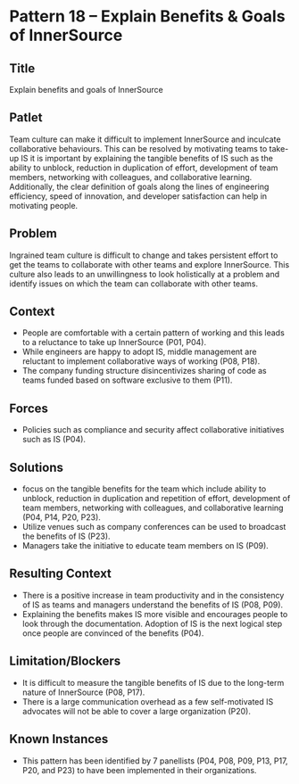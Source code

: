 # Pattern 18 – Explain Benefits & Goals of InnerSource

## Title

Explain benefits and goals of InnerSource 

## Patlet

Team culture can make it difficult to implement InnerSource and inculcate collaborative behaviours. This can be resolved by motivating teams to take-up IS it is important by explaining the tangible benefits of IS such as the ability to unblock, reduction in duplication of effort, development of team members, networking with colleagues, and collaborative learning. Additionally, the clear definition of goals along the lines of engineering efficiency, speed of innovation, and developer satisfaction can help in motivating people.

## Problem

Ingrained team culture is difficult to change and takes persistent effort to get the teams to collaborate with other teams and explore InnerSource. This culture also leads to an unwillingness to look holistically at a problem and identify issues on which the team can collaborate with other teams.

## Context

- People are comfortable with a certain pattern of working and this leads to a reluctance to take up InnerSource (P01, P04).
- While engineers are happy to adopt IS, middle management are reluctant to implement collaborative ways of working (P08, P18).
- The company funding structure disincentivizes sharing of code as teams funded based on software exclusive to them (P11).

## Forces

- Policies such as compliance and security affect collaborative initiatives such as IS (P04).

## Solutions

- focus on the tangible benefits for the team which include ability to unblock, reduction in duplication and repetition of effort, development of team members, networking with colleagues, and collaborative learning (P04, P14, P20, P23).
- Utilize venues such as company conferences can be used to broadcast the benefits of IS (P23).
- Managers take the initiative to educate team members on IS (P09).

## Resulting Context

- There is a positive increase in team productivity and in the consistency of IS as teams and managers understand the benefits of IS (P08, P09).
- Explaining the benefits makes IS more visible and encourages people to look through the documentation. Adoption of IS is the next logical step once people are convinced of the benefits (P04).

## Limitation/Blockers

- It is difficult to measure the tangible benefits of IS due to the long-term nature of InnerSource (P08, P17).
- There is a large communication overhead as a few self-motivated IS advocates will not be able to cover a large organization (P20).

## Known Instances

- This pattern has been identified by 7 panellists (P04, P08, P09, P13, P17, P20, and P23) to have been implemented in their organizations.
